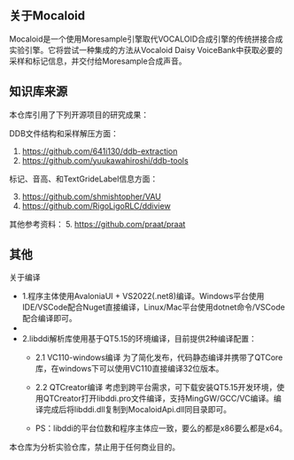 ## 关于Mocaloid

Mocaloid是一个使用Moresample引擎取代VOCALOID合成引擎的传统拼接合成实验引擎。它将尝试一种集成的方法从Vocaloid Daisy VoiceBank中获取必要的采样和标记信息，并交付给Moresample合成声音。

## 知识库来源

本仓库引用了下列开源项目的研究成果：

DDB文件结构和采样解压方面：

1. https://github.com/641i130/ddb-extraction
2. https://github.com/yuukawahiroshi/ddb-tools

标记、音高、和TextGrideLabel信息方面：

3. https://github.com/shmishtopher/VAU
4. https://github.com/RigoLigoRLC/ddiview

其他参考资料：
5. https://github.com/praat/praat

## 其他
关于编译

- 1.程序主体使用AvaloniaUI + VS2022(.net8)编译。Windows平台使用IDE/VSCode配合Nuget直接编译，Linux/Mac平台使用dotnet命令/VSCode配合编译即可。
- 
- 2.libddi解析库使用基于QT5.15的环境编译，目前提供2种编译配置：
  - 2.1 VC110-windows编译
         为了简化发布，代码静态编译并携带了QTCore库，在windows下可以使用VC110直接编译32位版本。

  - 2.2 QTCreator编译
         考虑到跨平台需求，可下载安装QT5.15开发环境，使用QTCreator打开libddi.pro文件编译，支持MingGW/GCC/VC编译。编译完成后将libddi.dll复制到MocaloidApi.dll同目录即可。

  - PS：libddi的平台位数和程序主体应一致，要么的都是x86要么都是x64。

本仓库为分析实验仓库，禁止用于任何商业目的。
